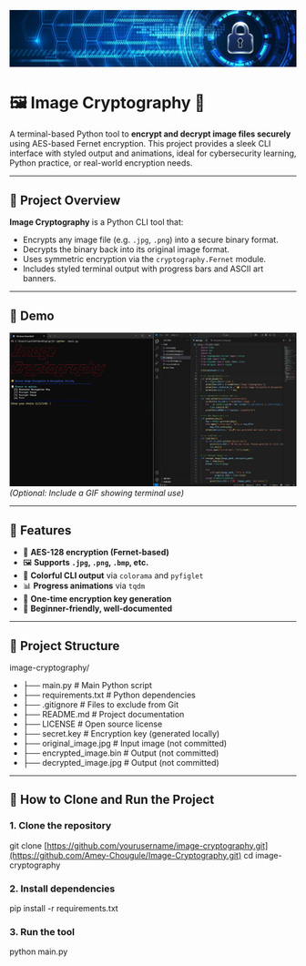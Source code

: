 ![ImgCrypt Banner](banner.png)
# 🖼️ Image Cryptography 🔐

A terminal-based Python tool to **encrypt and decrypt image files securely** using AES-based Fernet encryption. This project provides a sleek CLI interface with styled output and animations, ideal for cybersecurity learning, Python practice, or real-world encryption needs.

---

## 📌 Project Overview

**Image Cryptography** is a Python CLI tool that:
- Encrypts any image file (e.g. `.jpg`, `.png`) into a secure binary format.
- Decrypts the binary back into its original image format.
- Uses symmetric encryption via the `cryptography.Fernet` module.
- Includes styled terminal output with progress bars and ASCII art banners.

---
## 📸 Demo

![ImgCrypt Demo](demo.jpg) *(Optional: Include a GIF showing terminal use)*

---
## 🚀 Features

- 🔐 **AES-128 encryption (Fernet-based)**
- 🖼️ **Supports `.jpg`, `.png`, `.bmp`, etc.**
- 🎨 **Colorful CLI output** via `colorama` and `pyfiglet`
- 📊 **Progress animations** via `tqdm`
- 🔑 **One-time encryption key generation**
- 🧠 **Beginner-friendly, well-documented**

---

## 📁 Project Structure

image-cryptography/
- ├── main.py # Main Python script
- ├── requirements.txt # Python dependencies
- ├── .gitignore # Files to exclude from Git
- ├── README.md # Project documentation
- ├── LICENSE # Open source license
- ├── secret.key # Encryption key (generated locally)
- ├── original_image.jpg # Input image (not committed)
- ├── encrypted_image.bin # Output (not committed)
- ├── decrypted_image.jpg # Output (not committed)


---
## 🧰 How to Clone and Run the Project
### 1. Clone the repository
git clone [https://github.com/yourusername/image-cryptography.git](https://github.com/Amey-Chougule/Image-Cryptography.git)
cd image-cryptography

### 2. Install dependencies
pip install -r requirements.txt

### 3. Run the tool
python main.py

